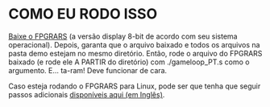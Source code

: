 # COMO EU RODO ISSO

[Baixe o FPGRARS](https://github.com/LeoRiether/FPGRARS/releases/tag/v1.13.1) (a versão display 8-bit de acordo com seu sistema operacional). Depois, garanta que o arquivo baixado e todos os arquivos na pasta demo estejam no mesmo diretório. Então, rode o arquivo do FPGRARS baixado (e rode ele A PARTIR do diretório) com ./gameloop_PT.s como o argumento. E... ta-ram! Deve funcionar de cara. 

Caso esteja rodando o FPGRARS para Linux, pode ser que tenha que seguir passos adicionais [disponíveis aqui (em Inglês)](https://leoriether.github.io/FPGRARS/midi/).
